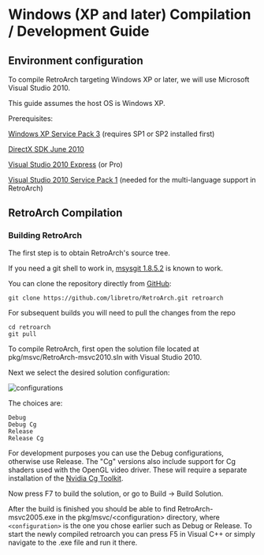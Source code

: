 # Windows (XP and later) Compilation / Development Guide

## Environment configuration

To compile RetroArch targeting Windows XP or later, we will use Microsoft Visual Studio 2010.

This guide assumes the host OS is Windows XP.

Prerequisites:

[Windows XP Service Pack 3](https://support.microsoft.com/en-us/help/936929/information-about-windows-xp-service-pack-3) (requires SP1 or SP2 installed first)

[DirectX SDK June 2010](https://www.microsoft.com/en-us/download/details.aspx?id=6812)

[Visual Studio 2010 Express](http://web.archive.org/web/20161014172355/http://download.microsoft.com/download/1/E/5/1E5F1C0A-0D5B-426A-A603-1798B951DDAE/VS2010Express1.iso) (or Pro)

[Visual Studio 2010 Service Pack 1](http://web.archive.org/web/20160401071422/http://download.microsoft.com/download/E/B/A/EBA0A152-F426-47E6-9E3F-EFB686E3CA20/VS2010SP1dvd1.iso) (needed for the multi-language support in RetroArch)

## RetroArch Compilation
### Building RetroArch

The first step is to obtain RetroArch's source tree.

If you need a git shell to work in, [msysgit 1.8.5.2](https://github.com/msysgit/msysgit/releases/download/Git-1.8.5.2-preview20131230/Git-1.8.5.2-preview20131230.exe) is known to work.

You can clone the repository directly from [GitHub](https://github.com/libretro/RetroArch):

    git clone https://github.com/libretro/RetroArch.git retroarch

For subsequent builds you will need to pull the changes from the repo

    cd retroarch
    git pull

To compile RetroArch, first open the solution file located at pkg/msvc/RetroArch-msvc2010.sln with Visual Studio 2010.

Next we select the desired solution configuration:

![configurations](https://s3.amazonaws.com/retroarch/msvc2010-targets.png)

The choices are:

    Debug
    Debug Cg
    Release
    Release Cg

For development purposes you can use the Debug configurations, otherwise use Release. The "Cg" versions also include support for Cg shaders used with the OpenGL video driver. These will require a separate installation of the [Nvidia Cg Toolkit](https://developer.nvidia.com/cg-toolkit).

Now press F7 to build the solution, or go to Build -> Build Solution.

After the build is finished you should be able to find RetroArch-msvc2005.exe in the pkg/msvc/&lt;configuration&gt; directory, where `<configuration>` is the one you chose earlier such as Debug or Release. To start the newly compiled retroarch you can press F5 in Visual C++ or simply navigate to the .exe file and run it there.
